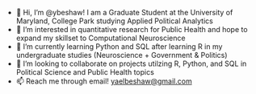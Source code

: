 - 👋 Hi, I’m @ybeshaw! I am a Graduate Student at the University of Maryland, College Park studying Applied Political Analytics
- 👀 I’m interested in quantitative research for Public Health and hope to expand my skillset to Computational Neuroscience
- 🌱 I’m currently learning Python and SQL after learning R in my undergraduate studies (Neuroscience + Government & Politics)
- 💞️ I’m looking to collaborate on projects utilzing R, Python, and SQL in Political Science and Public Health topics
- 📫 Reach me through email! yaelbeshaw@gmail.com

<!---
ybeshaw/ybeshaw is a ✨ special ✨ repository because its `README.md` (this file) appears on your GitHub profile.
You can click the Preview link to take a look at your changes.
--->
